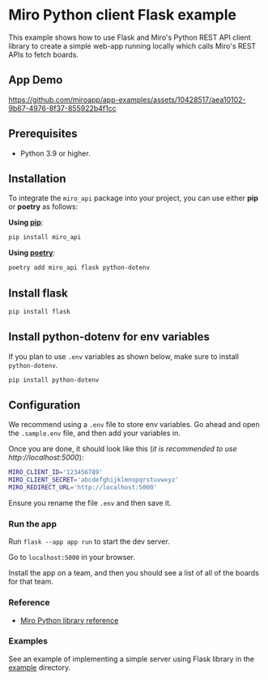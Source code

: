# Miro Python client Flask example

This example shows how to use Flask and Miro's Python REST API client library to create a simple web-app running locally
which calls Miro's REST APIs to fetch boards. 

## App Demo

https://github.com/miroapp/app-examples/assets/10428517/aea10102-9b67-4976-8f37-855922b4f1cc

## Prerequisites

- Python 3.9 or higher.

## Installation

To integrate the `miro_api` package into your project, you can use either **pip** or **poetry** as follows:

**Using [pip](https://github.com/pypa/pip)**:

```bash
pip install miro_api
```

**Using [poetry](https://python-poetry.org/docs/)**:

```bash
poetry add miro_api flask python-dotenv
```

## Install flask

```bash
pip install flask
```

## Install python-dotenv for env variables

If you plan to use `.env` variables as shown below, make sure to install `python-dotenv`.

```bash
pip install python-dotenv
```

## Configuration

We recommend using a `.env` file to store env variables. Go ahead and open the `.sample.env` file, and then add your variables in.

Once you are done, it should look like this (*it is recommended to use http://localhost:5000*):

```bash
MIRO_CLIENT_ID='123456789'
MIRO_CLIENT_SECRET='abcdefghijklmnopqrstuvwxyz'
MIRO_REDIRECT_URL='http://localhost:5000'
```

Ensure you rename the file `.env` and then save it.

### Run the app

Run `flask --app app run` to start the dev server. 

Go to `localhost:5000` in your browser.

Install the app on a team, and then you should see a list of all of the boards for that team.

### Reference

- [Miro Python library reference](https://miroapp.github.io/api-clients/python/)

### Examples

See an example of implementing a simple server using Flask library in the [example](https://github.com/miroapp/api-clients/tree/main/packages/miro-api-python/example) directory.
